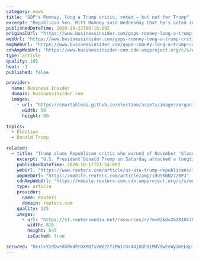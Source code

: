 ```yaml
---
category: news
title: "GOP's Romney, long a Trump critic, voted — but not for Trump"
excerpt: "Republican Sen. Mitt Romney said Wednesday that he's voted in the Nov. 3 election — but not for the leader of his party."
publishedDateTime: 2020-10-22T00:16:00Z
originalUrl: "https://www.businessinsider.com/gops-romney-long-a-trump-critic-voted-but-not-for-trump-2020-10"
webUrl: "https://www.businessinsider.com/gops-romney-long-a-trump-critic-voted-but-not-for-trump-2020-10"
ampWebUrl: "https://www.businessinsider.com/gops-romney-long-a-trump-critic-voted-but-not-for-trump-2020-10?amp"
cdnAmpWebUrl: "https://www-businessinsider-com.cdn.ampproject.org/c/s/www.businessinsider.com/gops-romney-long-a-trump-critic-voted-but-not-for-trump-2020-10?amp"
type: article
quality: 105
heat: -1
published: false

provider:
  name: Business Insider
  domain: businessinsider.com
  images:
    - url: "https://smartableai.github.io/election/assets/images/organizations/businessinsider.com-50x50.jpg"
      width: 50
      height: 50

topics:
  - Election
  - Donald Trump

related:
  - title: "Trump slams Republican critic who warned of November 'bloodbath'"
    excerpt: "U.S. President Donald Trump on Saturday attacked a longtime congressional critic who warned this week that his handling of the coronavirus pandemic and authoritarian leaders could cause a \"Republican bloodbath in the Senate\" in the Nov."
    publishedDateTime: 2020-10-17T21:54:00Z
    webUrl: "https://www.reuters.com/article/us-usa-trump-republicans/trump-slams-republican-critic-who-warned-of-november-bloodbath-idUSKBN2720PJ"
    ampWebUrl: "https://mobile.reuters.com/article/amp/idUSKBN2720PJ"
    cdnAmpWebUrl: "https://mobile-reuters-com.cdn.ampproject.org/c/s/mobile.reuters.com/article/amp/idUSKBN2720PJ"
    type: article
    provider:
      name: Reuters
      domain: reuters.com
    quality: 125
    images:
      - url: "https://s1.reutersmedia.net/resources/r/?m=02&d=20201017&t=2&i=1537867561&w=&fh=545px&fw=&ll=&pl=&sq=&r=LYNXMPEG9G0JA"
        width: 816
        height: 545
        isCached: true

secured: "hk+l+YzdQwFdGMkdPrDXMQfsVWOZ2fZMW1rXr4UjDOh9IMdV9wEeWy3mELBpf+POiE70nj1cYy6QCBNXi2T8n/72SCbfFTmMYL7wzSZVu3YnFTnlVn/bmuLqifQBymUGvZ66DqH4vvR5GQNA/A92c8pmef0nN9uB0dVjw5S8W7BOocAT3LTTE1cHTgSztstPw7FZHGtEIJTCdJp3RjzCfgF5tumAkNbgVt1o6FrNJxhlLnE9hBHPuKh3EzxAfPAaxKhrqLtbNolVbDcNYq+/RCkB7CMGSLKq8mn5uOeeMTtoiNwOp6LqemiTOdiUcCQiQiEJYrx78YZ9+XqPaMPbCwAv/ztm/f9Kckq77ZWknBE=;Ra3zZtx9zEgg3QT/UtpYzA=="
---
```


